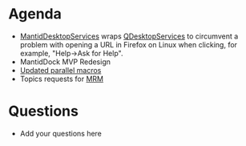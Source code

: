 Agenda
======

* [MantidDesktopServices](https://github.com/mantidproject/mantid/blob/master/MantidQt/API/inc/MantidQtAPI/MantidDesktopServices.h)
  wraps [QDesktopServices](http://doc.qt.io/qt-4.8/qdesktopservices.html) to circumvent a problem with opening a URL in 
  Firefox on Linux when clicking, for example, "Help->Ask for Help".
* MantidDock MVP Redesign
* [Updated parallel macros](https://github.com/mantidproject/mantid/pull/17834) 
* Topics requests for [MRM](https://github.com/mantidproject/documents/blob/master/Project-Management/MantidReviewMeeting/2016/topics_for_mantid_review.md)

Questions
=========

* Add your questions here

